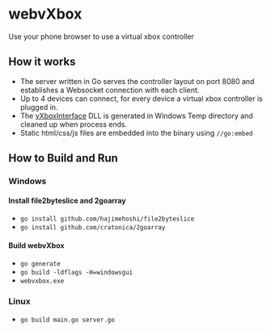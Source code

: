 # webvXbox
Use your phone browser to use a virtual xbox controller

## How it works
- The server written in Go serves the controller layout on port 8080 and establishes a Websocket connection with each client.
- Up to 4 devices can connect, for every device a virtual xbox controller is plugged in.
- The [vXboxInterface](https://github.com/shauleiz/vXboxInterface) DLL is generated in Windows Temp directory and cleaned up when process ends.
- Static html/css/js files are embedded into the binary using `//go:embed`

## How to Build and Run
### Windows
#### Install file2byteslice and 2goarray
- `go install github.com/hajimehoshi/file2byteslice`
- `go install github.com/cratonica/2goarray`
#### Build webvXbox
- `go generate`
- `go build -ldflags -H=windowsgui`
- `webvxbox.exe`

### Linux
- `go build main.go server.go`
